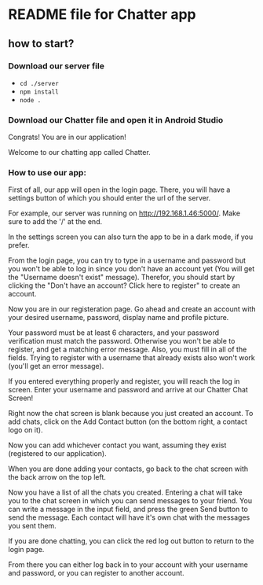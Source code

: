# README file for Chatter app
## how to start?

### Download our server file
- `cd ./server`
- `npm install`
- `node .`

### Download our Chatter file and open it in Android Studio

Congrats! You are in our application!


Welcome to our chatting app called Chatter.


### How to use our app:
First of all, our app will open in the login page.
There, you will have a settings button of which you should enter the url of the server.

For example, our server was running on http://192.168.1.46:5000/. Make sure to add the '/' at the end.

In the settings screen you can also turn the app to be in a dark mode, if you prefer.

From the login page, you can try to type in a username and password but you won't be able to log in since you don't have an account yet (You will get the "Username doesn't exist" message).
Therefor, you should start by clicking the "Don't have an account? Click here to register" to create an account.

Now you are in our registeration page. Go ahead and create an account with your desired username, password, display name and profile picture.

Your password must be at least 6 characters, and your password verification must match the password. Otherwise you won't be able to register, and get a matching
error message. Also, you must fill in all of the fields. Trying to register with a username that already exists also won't work (you'll get an error message).

If you entered everything properly and register, you will reach the log in screen. Enter your username and password and arrive at our Chatter Chat Screen!

Right now the chat screen is blank because you just created an account. To add chats, click on the Add Contact button (on the bottom right, a contact logo on it).

Now you can add whichever contact you want, assuming they exist (registered to our application).

When you are done adding your contacts, go back to the chat screen with the back arrow on the top left. 


Now you have a list of all the chats you created. Entering a chat will take you to the chat screen in which you can send messages to your friend. You can write a message in the input field, and press the green Send button to send the message.
Each contact will have it's own chat with the messages you sent them.

If you are done chatting, you can click the red log out button to return to the login page.

From there you can either log back in to your account with your username and password, or you can register to another account.
